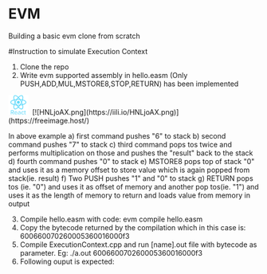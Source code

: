 # EVM
Building a basic evm clone from scratch

#Instruction to simulate Execution Context
1. Clone the repo
2. Write evm supported assembly in hello.easm (Only PUSH,ADD,MUL,MSTORE8,STOP,RETURN) has been implemented
<div>
  <img src="https://github.com/devicons/devicon/blob/master/icons/react/react-original-wordmark.svg" title="React" alt="React" width="40" height="40"/>&nbsp;
  [![HNLjoAX.png](https://iili.io/HNLjoAX.png)](https://freeimage.host/)
</div>

In above example
  a) first command pushes "6" to stack
  b) second command pushes "7" to stack
  c) third command pops tos twice and performs multiplication on those and pushes the "result" back to the stack
  d) fourth command pushes "0" to stack
  e) MSTORE8 pops top of stack "0" and uses it as a memory offset to store value which is again popped from stack(ie. result)
  f) Two PUSH pushes "1" and "0" to stack
  g) RETURN pops tos (ie. "0") and uses it as offset of memory and another pop tos(ie. "1") and uses it as the length of memory to return and loads value from memory in output
  
3. Compile hello.easm with code: evm compile hello.easm
4. Copy the bytecode returned by the compilation which in this case is: 600660070260005360016000f3
5. Compile ExecutionContext.cpp and run [name].out file with bytecode as parameter. Eg: ./a.out 600660070260005360016000f3
6. Following ouput is expected: 
